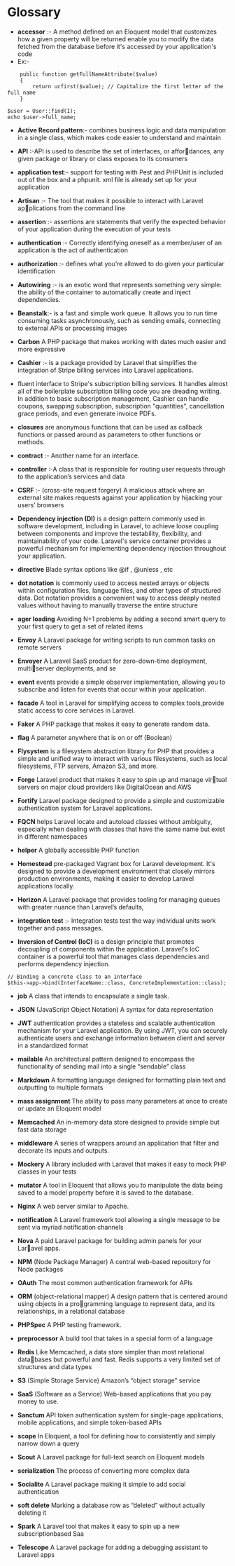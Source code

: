  # Glossary

 * **accessor** :- A method defined on an Eloquent model that customizes how a given property will be returned
enable you to modify the data fetched from the database before it's accessed by your application's code
* Ex:-
```
    public function getFullNameAttribute($value)
    {
        return ucfirst($value); // Capitalize the first letter of the full name
    }
```

```
$user = User::find(1);
echo $user->full_name;
```

* **Active Record pattern**:- combines business logic and data manipulation in a single class, which makes code easier to understand and maintain

* **API** :-API is used to describe the set of interfaces, or affordances, any given package or library or class exposes to its consumers
* **application test**:- support for testing with Pest and PHPUnit is included out of the box and a phpunit. xml file is already set up for your application

* **Artisan** :- The tool that makes it possible to interact with Laravel applications from the command line
* **assertion** :- assertions are statements that verify the expected behavior of your application during the execution of your tests
* **authentication** :- Correctly identifying oneself as a member/user of an application is the act of authentication

* **authorization** :- defines what you’re allowed to do given your particular identification
* **Autowiring** :- is an exotic word that represents something very simple: the ability of the container to automatically create and inject dependencies. 

* **Beanstalk**:- is a fast and simple work queue. It allows you to run time consuming tasks asynchronously, such as sending emails, connecting to external APIs or processing images
* **Carbon** A PHP package that makes working with dates much easier and
more expressive

* **Cashier** :-  is a package provided by Laravel that simplifies the integration of Stripe billing services into Laravel applications.
* fluent interface to Stripe's subscription billing services. It handles almost all of the boilerplate subscription billing code you are dreading writing. In addition to basic subscription management, Cashier can handle coupons, swapping subscription, subscription "quantities", cancellation grace periods, and even generate invoice PDFs.

* **closures** are anonymous functions that can be used as callback functions or passed around as parameters to other functions or methods. 

* **contract** :- Another name for an interface.

* **controller** :-A class that is responsible for routing user requests through to the application’s services and data

* **CSRF** :- (cross-site request forgery) A malicious attack where an external site makes requests against your application by hijacking your users’ browsers 

* **Dependency injection (DI)** is a design pattern commonly used in software development, including in Laravel, to achieve loose coupling between components and improve the testability, flexibility, and maintainability of your code. Laravel's service container provides a powerful mechanism for implementing dependency injection throughout your application.


* **directive** Blade syntax options like @if , @unless , etc

* **dot notation** is commonly used to access nested arrays or objects within configuration files, language files, and other types of structured data. Dot notation provides a convenient way to access deeply nested values without having to manually traverse the entire structure

* **ager loading** Avoiding N+1 problems by adding a second smart query to your first query to get a set of related items

* **Envoy** A Laravel package for writing scripts to run common tasks on remote servers

* **Envoyer** A Laravel SaaS product for zero-down-time deployment, multiserver deployments, and se

* **event** events provide a simple observer implementation, allowing you to subscribe and listen for events that occur within your application.

* **facade** A tool in Laravel for simplifying access to complex tools,provide static access to core services in Laravel.
* **Faker** A PHP package that makes it easy to generate random data.
* **flag** A parameter anywhere that is on or off (Boolean)

 
* **Flysystem** is a filesystem abstraction library for PHP that provides a simple and unified way to interact with various filesystems, such as local filesystems, FTP servers, Amazon S3, and more.

* **Forge** Laravel product that makes it easy to spin up and manage virtual servers on major cloud providers like DigitalOcean and
AWS

* **Fortify** Laravel package designed to provide a simple and customizable authentication system for Laravel applications.


 
* **FQCN** helps Laravel locate and autoload classes without ambiguity, especially when dealing with classes that have the same name but exist in different namespaces


* **helper** A globally accessible PHP function

* **Homestead** pre-packaged Vagrant box for Laravel development. It's designed to provide a development environment that closely mirrors production environments, making it easier to develop Laravel applications locally.


* **Horizon** A Laravel package that provides tooling for managing queues
with greater nuance than Laravel’s defaults,

* **integration test** :- Integration tests test the way individual units work together and pass messages.

* **Inversion of Control (IoC)** is a design principle that promotes decoupling of components within the application. Laravel's IoC container is a powerful tool that manages class dependencies and performs dependency injection.

```
// Binding a concrete class to an interface
$this->app->bind(InterfaceName::class, ConcreteImplementation::class);

```

* **job**
A class that intends to encapsulate a single task.

* **JSON** (JavaScript Object Notation) A syntax for data representation

* **JWT** authentication provides a stateless and scalable authentication mechanism for your Laravel application. By using JWT, you can securely authenticate users and exchange information between client and server in a standardized format

* **mailable** An architectural pattern designed to encompass the functionality
of sending mail into a single “sendable” class


* **Markdown** A formatting language designed for formatting plain text and
outputting to multiple formats


* **mass assignment** The ability to pass many parameters at once to create or update
an Eloquent model

* **Memcached** An in-memory data store designed to provide simple but fast
data storage


* **middleware**
A series of wrappers around an application that filter and decorate its inputs and outputs.


* **Mockery**
A library included with Laravel that makes it easy to mock PHP
classes in your tests


* **mutator**
A tool in Eloquent that allows you to manipulate the data being
saved to a model property before it is saved to the database.

* **Nginx**
A web server similar to Apache.


* **notification**
A Laravel framework tool allowing a single message to be sent
via myriad notification channels

* **Nova**
A paid Laravel package for building admin panels for your Laravel apps.


* **NPM** (Node Package Manager)
A central web-based repository for Node packages

* **OAuth**
The most common authentication framework for APIs

* **ORM** (object-relational mapper)
A design pattern that is centered around using objects in a programming language to represent data, and its relationships, in a
relational database

* **PHPSpec**
A PHP testing framework.


* **preprocessor**
A build tool that takes in a special form of a language


* **Redis**
Like Memcached, a data store simpler than most relational databases but powerful and fast. Redis supports a very limited set of
structures and data types


* **S3** (Simple Storage Service)
Amazon’s “object storage” service


* **SaaS** (Software as a Service)
Web-based applications that you pay money to use.


* **Sanctum**
API token authentication system for single-page applications,
mobile applications, and simple token-based APIs


* **scope**
In Eloquent, a tool for defining how to consistently and simply
narrow down a query

* **Scout**
A Laravel package for full-text search on Eloquent models


* **serialization**
The process of converting more complex data

* **Socialite**
A Laravel package making it simple to add social authentication

* **soft delete**
Marking a database row as “deleted” without actually deleting it


* **Spark**
A Laravel tool that makes it easy to spin up a new subscriptionbased Saa


* **Telescope**
A Laravel package for adding a debugging assistant to Laravel
apps

